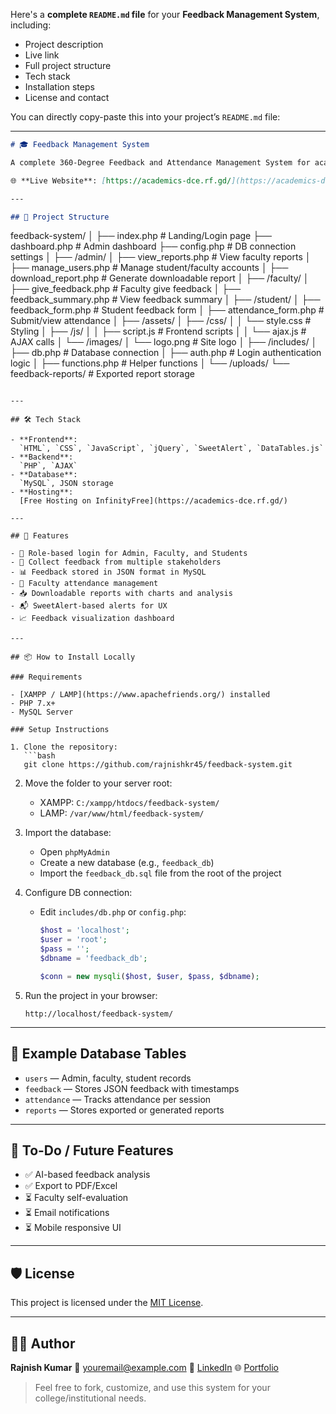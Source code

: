 Here's a **complete `README.md` file** for your **Feedback Management System**, including:

* Project description
* Live link
* Full project structure
* Tech stack
* Installation steps
* License and contact

You can directly copy-paste this into your project’s `README.md` file:

---

```markdown
# 🎓 Feedback Management System

A complete 360-Degree Feedback and Attendance Management System for academic institutions, designed to help colleges collect feedback and manage faculty evaluation and attendance with ease.

🌐 **Live Website**: [https://academics-dce.rf.gd/](https://academics-dce.rf.gd/)

---

## 📁 Project Structure

```

feedback-system/
│
├── index.php                       # Landing/Login page
├── dashboard.php                   # Admin dashboard
├── config.php                      # DB connection settings
│
├── /admin/
│   ├── view\_reports.php            # View faculty reports
│   ├── manage\_users.php            # Manage student/faculty accounts
│   ├── download\_report.php         # Generate downloadable report
│
├── /faculty/
│   ├── give\_feedback.php           # Faculty give feedback
│   ├── feedback\_summary.php        # View feedback summary
│
├── /student/
│   ├── feedback\_form.php           # Student feedback form
│   ├── attendance\_form.php         # Submit/view attendance
│
├── /assets/
│   ├── /css/
│   │   └── style.css               # Styling
│   ├── /js/
│   │   ├── script.js               # Frontend scripts
│   │   └── ajax.js                 # AJAX calls
│   └── /images/
│       └── logo.png                # Site logo
│
├── /includes/
│   ├── db.php                      # Database connection
│   ├── auth.php                    # Login authentication logic
│   ├── functions.php               # Helper functions
│
└── /uploads/
└── feedback-reports/          # Exported report storage

````

---

## 🛠️ Tech Stack

- **Frontend**:  
  `HTML`, `CSS`, `JavaScript`, `jQuery`, `SweetAlert`, `DataTables.js`
- **Backend**:  
  `PHP`, `AJAX`
- **Database**:  
  `MySQL`, JSON storage
- **Hosting**:  
  [Free Hosting on InfinityFree](https://academics-dce.rf.gd/)

---

## 🚀 Features

- 🔐 Role-based login for Admin, Faculty, and Students  
- 🧾 Collect feedback from multiple stakeholders  
- 📊 Feedback stored in JSON format in MySQL  
- 📅 Faculty attendance management  
- 📥 Downloadable reports with charts and analysis  
- 📬 SweetAlert-based alerts for UX  
- 📈 Feedback visualization dashboard

---

## 📦 How to Install Locally

### Requirements

- [XAMPP / LAMP](https://www.apachefriends.org/) installed
- PHP 7.x+
- MySQL Server

### Setup Instructions

1. Clone the repository:
   ```bash
   git clone https://github.com/rajnishkr45/feedback-system.git
````

2. Move the folder to your server root:

   * XAMPP: `C:/xampp/htdocs/feedback-system/`
   * LAMP: `/var/www/html/feedback-system/`

3. Import the database:

   * Open `phpMyAdmin`
   * Create a new database (e.g., `feedback_db`)
   * Import the `feedback_db.sql` file from the root of the project

4. Configure DB connection:

   * Edit `includes/db.php` or `config.php`:

     ```php
     $host = 'localhost';
     $user = 'root';
     $pass = '';
     $dbname = 'feedback_db';

     $conn = new mysqli($host, $user, $pass, $dbname);
     ```

5. Run the project in your browser:

   ```
   http://localhost/feedback-system/
   ```

---

## 📑 Example Database Tables

* `users` — Admin, faculty, student records
* `feedback` — Stores JSON feedback with timestamps
* `attendance` — Tracks attendance per session
* `reports` — Stores exported or generated reports

---

## 📌 To-Do / Future Features

* ✅ AI-based feedback analysis
* ✅ Export to PDF/Excel
* ⏳ Faculty self-evaluation
* ⏳ Email notifications
* ⏳ Mobile responsive UI

---

## 🛡 License

This project is licensed under the [MIT License](LICENSE).

---

## 🙋‍♂️ Author

**Rajnish Kumar**
📧 [youremail@example.com](mailto:rajnishroushan2020@gmail.com)
🔗 [LinkedIn](https://www.linkedin.com/in/rajnish45/)
🌐 [Portfolio](https://rajnish45.netlify.app)

> Feel free to fork, customize, and use this system for your college/institutional needs.




